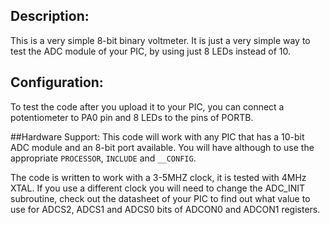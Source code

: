 ## Description:
This is a very simple 8-bit binary voltmeter. It is just a very simple way to test the ADC module of your PIC, by using just 8 LEDs instead of 10.

## Configuration:
To test the code after you upload it to your PIC, you can connect a potentiometer to PA0 pin and 8 LEDs to the pins of PORTB.

##Hardware Support:
This code will work with any PIC that has a 10-bit ADC module and an 8-bit port available. You will have although to use the appropriate `PROCESSOR`, `INCLUDE` and `__CONFIG`.

The code is written to work with a 3-5MHZ clock, it is tested with 4MHz XTAL. If you use a different clock you will need to change the ADC_INIT subroutine, check out the datasheet of your PIC to find out what value to use for ADCS2, ADCS1 and ADCS0 bits of ADCON0 and ADCON1 registers.

